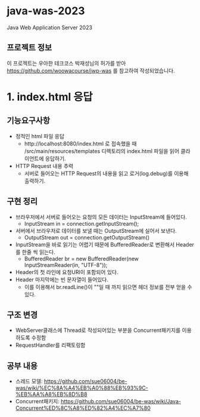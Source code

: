 # java-was-2023

Java Web Application Server 2023

## 프로젝트 정보 

이 프로젝트는 우아한 테크코스 박재성님의 허가를 받아 https://github.com/woowacourse/jwp-was 
를 참고하여 작성되었습니다.

# 1. index.html 응답
## 기능요구사항 
- 정적인 html 파일 응답
  - http://localhost:8080/index.html 로 접속했을 때 /src/main/resources/templates
  디렉토리의 index.html 파일을 읽어 클라이언트에 응답하기.
- HTTP Request 내용 추력
  - 서버로 들어오는 HTTP Request의 내용을 읽고 로거(log.debug)를 이용해 출력하기.
## 구현 정리
- 브라우저에서 서버로 들어오는 요청의 모든 데이터는 InputStream에 들어있다.
  - InputStream in = connection.getInputStream();
- 서버에서 브라우저로 데이터를 보낼 때는 OutputStream에 실어서 보낸다.
  - OutputStream out = connection.getOutputStream()
- InputStream을 바로 읽기는 어렵기 때문에 BufferedReader로 변환해서 Header를 한줄 씩 읽는다.
  - BufferedReader br = new BufferedReader(new InputStreamReader(in, "UTF-8"));
- Header의 첫 라인에 요청URl이 포함되어 있다.
- Header 마지막에는 빈 문자열이 들어있다.
  - 이를 이용해서 br.readLine()이 ""일 때 까지 읽으면 헤더 정보를 전부 얻을 수 있다.

## 구조 변경
- WebServer클래스에 Thread로 작성되어있는 부분을 Concurrent패키지를 이용하도록 수정함
- RequestHandler를 리팩토링함

## 공부 내용
- 스레드 모델: https://github.com/sue06004/be-was/wiki/%EC%8A%A4%EB%A0%88%EB%93%9C-%EB%AA%A8%EB%8D%B8
- Concurrent패키지: https://github.com/sue06004/be-was/wiki/Java-Concurrent%ED%8C%A8%ED%82%A4%EC%A7%80
